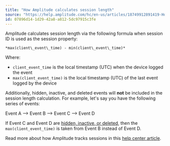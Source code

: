 ```yaml
---
title: "How Amplitude calculates session length"
source: "https://help.amplitude.com/hc/en-us/articles/18749912891419-How-Amplitude-calculates-session-length"
id: 07896d14-1d29-42a8-a812-5dc97915c3fe
---
```


Amplitude calculates session length via the following formula when session ID is used as the session property:

```
*max(client\_event\_time) - min(client\_event\_time)*
```

Where:

* `client_event_time` is the local timestamp (UTC) when the device logged the event
* `max(client_event_time)` is the local timestamp (UTC) of the last event logged by the device

Additionally, hidden, inactive, and deleted events will **not** be included in the session length calculation. For example, let's say you have the following series of events:

Event A --> Event B --> Event C --> Event D

If Event C and Event D are [hidden, inactive, or deleted](https://help.amplitude.com/hc/en-us/sections/16805649563163-Clean-up-your-data), then the `max(client_event_time)` is taken from Event B instead of Event D. 

Read more about how Amplitude tracks sessions in this [help center article](/docs/cdp/sources/instrument-track-sessions). 
